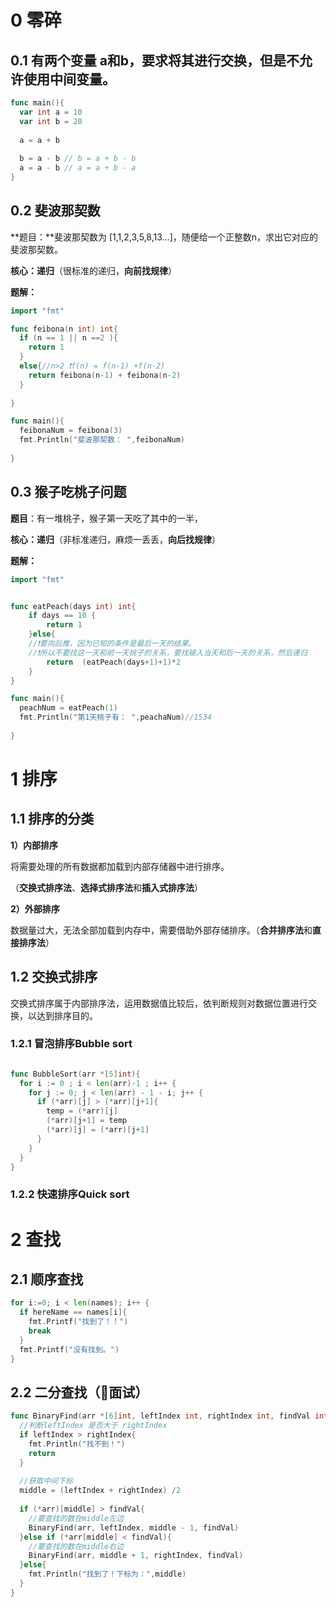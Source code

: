# 0 零碎

## 0.1 有两个变量 a和b，要求将其进行交换，但是不允许使用中间变量。

```go
func main(){
  var int a = 10
  var int b = 20
  
  a = a + b
  
  b = a - b // b = a + b - b 
  a = a - b // a = a + b - a
}
```



## 0.2 斐波那契数

**题目：**斐波那契数为 [1,1,2,3,5,8,13...]，随便给一个正整数n，求出它对应的斐波那契数。

**核心：递归**（很标准的递归，**向前找规律**）

**题解：**

```go
import "fmt"

func feibona(n int) int{
  if (n == 1 || n ==2 ){
    return 1
  }
  else{//n>2 ❗️f(n) = f(n-1) +f(n-2)
    return feibona(n-1) + feibona(n-2)
  }
  
}

func main(){
  feibonaNum = feibona(3)
  fmt.Println("斐波那契数： ",feibonaNum)
  
}
```

## 0.3 猴子吃桃子问题

**题目**：有一堆桃子，猴子第一天吃了其中的一半，

**核心：递归**（非标准递归，麻烦一丢丢，**向后找规律**）

**题解：**

```go
import "fmt"


func eatPeach(days int) int{
	if days == 10 {
		return 1
	}else{
    //❗️要向后推，因为已知的条件是最后一天的结果。
    //❗️所以不要找这一天和前一天桃子的关系，要找输入当天和后一天的关系，然后递归
		return  (eatPeach(days+1)+1)*2
	}
}

func main(){
  peachNum = eatPeach(1)
  fmt.Println("第1天桃子有： ",peachaNum)//1534
  
}
```



# 1 排序

## 1.1 排序的分类

**1）内部排序**

将需要处理的所有数据都加载到内部存储器中进行排序。

（**交换式排序法**、**选择式排序法**和**插入式排序法**）

**2）外部排序**

数据量过大，无法全部加载到内存中，需要借助外部存储排序。（**合并排序法**和**直接排序法**）

## 1.2 交换式排序

交换式排序属于内部排序法，运用数据值比较后，依判断规则对数据位置进行交换，以达到排序目的。

### 1.2.1 冒泡排序Bubble sort

```go

func BubbleSort(arr *[5]int){
  for i := 0 ; i < len(arr)-1 ; i++ {
    for j := 0; j < len(arr) - 1 - i; j++ {
      if (*arr)[j] > (*arr)[j+1]{
        temp = (*arr)[j]
        (*arr)[j+1] = temp
        (*arr)[j] = (*arr)[j+1]
      }
    }
  }
}
```

### 1.2.2 快速排序Quick sort

# 2 查找

## 2.1 顺序查找

```go
for i:=0; i < len(names); i++ {
  if hereName == names[i]{
    fmt.Printf("找到了！！")
    break
  }
  fmt.Printf("没有找到。")  
}
```



## 2.2 二分查找（🚩面试）

```go
func BinaryFind(arr *[6]int, leftIndex int, rightIndex int, findVal int){
  //判断leftIndex 是否大于 rightIndex
  if leftIndex > rightIndex{
    fmt.Println("找不到！")
    return
  }
  
  //获取中间下标
  middle = (leftIndex + rightIndex) /2
  
  if (*arr)[middle] > findVal{
    //要查找的数在middle左边
    BinaryFind(arr, leftIndex, middle - 1, findVal)
  }else if (*arr[middle] < findVal){
    //要查找的数在middle右边
    BinaryFind(arr, middle + 1, rightIndex, findVal)
  }else{
    fmt.Println("找到了！下标为：",middle)
  }
}
```

